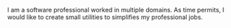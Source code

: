 I am a software professional  worked in multiple domains.  As time permits, I would like to create small utilities to simplifies my professional jobs.


